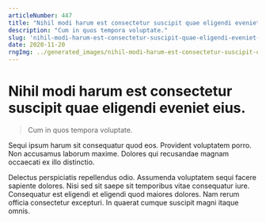 ```yaml
---
articleNumber: 447
title: "Nihil modi harum est consectetur suscipit quae eligendi eveniet eius."
description: "Cum in quos tempora voluptate."
slug: 'nihil-modi-harum-est-consectetur-suscipit-quae-eligendi-eveniet-eius.'
date: 2020-11-20
rngImg: ../generated_images/nihil-modi-harum-est-consectetur-suscipit-quae-eligendi-eveniet-eius..jpg
---
```


# Nihil modi harum est consectetur suscipit quae eligendi eveniet eius.

> Cum in quos tempora voluptate.

Sequi ipsum harum sit consequatur quod eos. Provident voluptatem porro. Non accusamus laborum maxime. Dolores qui recusandae magnam occaecati ex illo distinctio.
 Delectus perspiciatis repellendus odio. Assumenda voluptatem sequi facere sapiente dolores. Nisi sed sit saepe sit temporibus vitae consequatur iure. Consequatur est eligendi et eligendi quod maiores dolores. Nam rerum officia consectetur excepturi. In quaerat cumque suscipit magni itaque omnis.
